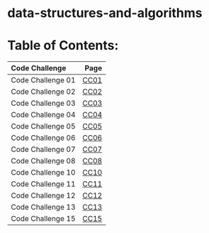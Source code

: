 # data-structures-and-algorithms

# Table of Contents:

| Code Challenge    | Page      |
| :---        |            ---: |
| Code Challenge 01    | [CC01](./CodeChallenge01/cc01.md)      |
| Code Challenge 02    | [CC02](./CodeChallenge02/cc02.md)      |
| Code Challenge 03    | [CC03](./CodeChallenge03/cc03.md)      |
| Code Challenge 04    | [CC04](./CodeChallenge04/cc04.md)      |
| Code Challenge 05    | [CC05](./CodeChallenge05/cc05.md)      |
| Code Challenge 06    | [CC06](./CodeChallenge06/cc06.md)      |
| Code Challenge 07    | [CC07](./CodeChallenge07/cc07.md)      |
| Code Challenge 08    | [CC08](./CodeChallenge08/cc08.md)      |
| Code Challenge 10    | [CC10](./CodeChallenge10/cc10.md)      |
| Code Challenge 11    | [CC11](./CodeChallenge11/cc11.md)      |
| Code Challenge 12    | [CC12](./CodeChallenge12/cc12.md)      |
| Code Challenge 13    | [CC13](./CodeChallenge13/cc13.md)      |
| Code Challenge 15    | [CC15](./CodeChallenge15/cc15.md)      |

<!-- | Code Challenge 04    | [CC04](./CodeChallenge04/cc04.md)      |
| Code Challenge 05    | [CC05](./CodeChallenge05/cc05.md)      |
| Code Challenge 06    | [CC06](./CodeChallenge06/cc06.md)      | -->


